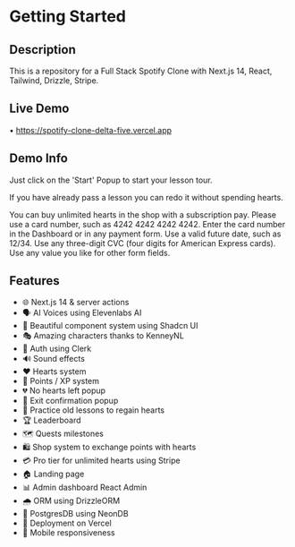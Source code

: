 # Getting Started

## Description
This is a repository for a Full Stack Spotify Clone with Next.js 14, React, Tailwind, Drizzle, Stripe.

## Live Demo
• https://spotify-clone-delta-five.vercel.app

## Demo Info
Just click on the 'Start' Popup to start your lesson tour.

If you have already pass a lesson you can redo it without spending hearts.

You can buy unlimited hearts in the shop with a subscription pay. Please use a card number, such as 4242 4242 4242 4242. Enter the card number in the Dashboard or in any payment form.
Use a valid future date, such as 12/34. Use any three-digit CVC (four digits for American Express cards). Use any value you like for other form fields.

## Features
- 🌐 Next.js 14 & server actions
- 🗣 AI Voices using Elevenlabs AI
- 🎨 Beautiful component system using Shadcn UI
- 🎭 Amazing characters thanks to KenneyNL
- 🔐 Auth using Clerk
- 🔊 Sound effects
- ❤️ Hearts system
- 🌟 Points / XP system
- 💔 No hearts left popup
- 🚪 Exit confirmation popup
- 🔄 Practice old lessons to regain hearts
- 🏆 Leaderboard
- 🗺 Quests milestones
- 🛍 Shop system to exchange points with hearts
- 💳 Pro tier for unlimited hearts using Stripe
- 🏠 Landing page
- 📊 Admin dashboard React Admin
- 🌧 ORM using DrizzleORM
- 💾 PostgresDB using NeonDB
- 🚀 Deployment on Vercel
- 📱 Mobile responsiveness
